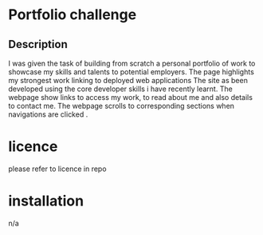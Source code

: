 # Portfolio challenge

## Description

I was given the task of building from scratch a personal portfolio of work to showcase my skills and talents to potential employers.
The page highlights my strongest work linking to deployed web applications The site as been developed using the core developer skills i have recently learnt.
The webpage show links to access my work, to read about me and also details to contact me.
The webpage scrolls to corresponding sections when navigations are clicked .

# licence
please refer to licence in repo

# installation
n/a
